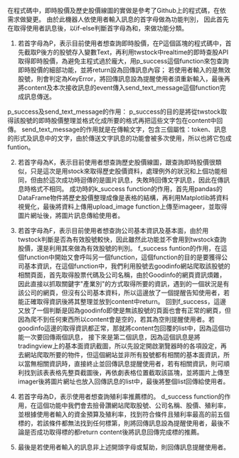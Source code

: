 在程式碼中，即時股價及歷史股價線圖的實做是參考了Github上的程式碼，在依需求做變更。
由於此機器人依使用者輸入訊息的首字母做為功能判別，
因此首先在取得使用者訊息後，以if-else判斷首字母為和，來做功能分類。

1. 若首字母為P，表示目前使用者想查詢即時股價，在P這個區塊的程式碼中，首先截取P後方的股號存入變數Text，再利用twstock中realtime的即時查股API取得即時股價，為避免主程式過於龐大，用p_success這個function來包查詢即時股價的細部功能，並將return設為回傳訊息內容；
若使用者輸入的是無效股號，則會判定為KeyError，將回傳訊息設為提醒使用者須重新輸入，最後再將content及本次接收訊息的event傳入send_text_message這個function完成訊息傳送。

p_success及send_text_message的作用：
p_success的目的是將從twstock取得該股號的即時股價整理並格式化成所要的格式再把這些文字包在content中回傳。
send_text_message的作用就是在傳輸文字，包含三個屬性：token、訊息的形式及訊息中的文字，由於傳送文字訊息的功能會被多次使用，所以也將它包成funtion。

2. 若首字母為K，表示目前使用者想查詢歷史股價線圖，跟查詢即時股價很類似，只是這次是用stock來取得歷史股價資料，處理例外的狀況和上個功能相同，但由於這次成功時迴傳的是圖片訊息，失敗時回傳文字訊息，因此在傳訊息時格式不相同。
成功時的k_success function的作用，首先用pandas的DataFrame物件將歷史股價整理成像是表格的結構，再利用Matplotlib將資料視覺化，最後將資料上傳用upload_image function上傳至imageer，並取得圖片網址後，將圖片訊息傳給使用者。

3. 若首字母為F，表示目前使用者想查詢公司基本資訊及基本面，由於用twstock判斷是否為有效股號較快，因此雖然此功能並不會用到twstock查詢股價，還是利用其來做為有效股號的判別。
f_success funtion的作用，在這個function中開始又會呼叫另一個function，這個function的目的是要獲得公司基本資訊，在這個function中，我們利用股號去goodinfo網站爬取該股號的相關頁面，首先取得股票代碼及公司名稱，由於Goodinfo的網頁資訊煩雜，因此直接以抓取關鍵字"產業別"的方式取得所要的資訊，遇到的一個狀況是有該公司的網頁，但沒有公司基本資料，所以這邊放了一個提醒告知使用者，若能正確取得資訊後將其整理並放到content中return。
回到f_success，這邊又放了一個判斷是因為goodinfo即使是無該股號的頁面也會有正常的網頁，但因為爬不到任何東西所以content會是空的，若其為空則提醒使用者。若goodinfo這邊的取得資訊都正常，那就將content包回覆的list中，因為這個功能一次要回傳兩個訊息，
接下來是第二個訊息，因為這個訊息是將tradingview上的基本面資訊截圖，所以先設定開啟瀏覽器時的各項設定，再去網站爬取所要的物件，但這個網站並非所有股號都有相關的基本面資訊，所以當無相關資訊時，直接終止並回傳訊息提醒使用者，若有相關資訊，則可順利找到該表表格先整頁截圖後，再依劇表格位置截取該區塊，並將圖片上傳至imager後將圖片網址也放入回傳訊息的list中，最後將整個list回傳給使用者。

4. 若首字母為D，表示使用者想查詢殖利率推薦標的。
d_success function的作用，在這個功能中我們會去撿骨讚網站爬取股號、公司名稱、股價、殖利率，並根據使用者輸入的資金預算及殖利率，找到符合條件且殖利率最高的前五個標的，若該條件都無法找到任何標第，則將回傳訊息設為提醒使用者，最後不論是否成功取得標的都return content後將訊息回傳完成標的推薦。

5. 最後是若使用者輸入的訊息非上述開頭字母或幫助，則回傳訊息提醒使用者。
